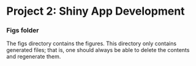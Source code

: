 # Project 2: Shiny App Development

### Figs folder
The figs directory contains the figures. This directory only contains generated files; that is, one should always be able to delete the contents and regenerate them.
